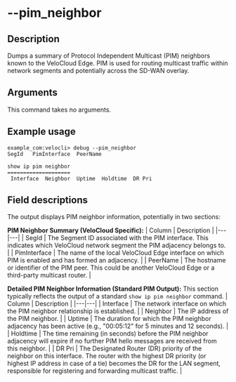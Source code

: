 #	--pim_neighbor

##	Description
Dumps a summary of Protocol Independent Multicast (PIM) neighbors known to the VeloCloud Edge. PIM is used for routing multicast traffic within network segments and potentially across the SD-WAN overlay.

##  Arguments
This command takes no arguments.

##  Example usage
```
example_com:velocli> debug --pim_neighbor
SegId   PimInterface  PeerName

show ip pim neighbor
====================
 Interface  Neighbor  Uptime  Holdtime  DR Pri
```

##  Field descriptions
The output displays PIM neighbor information, potentially in two sections:

**PIM Neighbor Summary (VeloCloud Specific):**
| Column | Description |
|---|---|
| SegId | The Segment ID associated with the PIM interface. This indicates which VeloCloud network segment the PIM adjacency belongs to. |
| PimInterface | The name of the local VeloCloud Edge interface on which PIM is enabled and has formed an adjacency. |
| PeerName | The hostname or identifier of the PIM peer. This could be another VeloCloud Edge or a third-party multicast router. |

**Detailed PIM Neighbor Information (Standard PIM Output):**
This section typically reflects the output of a standard `show ip pim neighbor` command.
| Column | Description |
|---|---|
| Interface | The network interface on which the PIM neighbor relationship is established. |
| Neighbor | The IP address of the PIM neighbor. |
| Uptime | The duration for which the PIM neighbor adjacency has been active (e.g., "00:05:12" for 5 minutes and 12 seconds). |
| Holdtime | The time remaining (in seconds) before the PIM neighbor adjacency will expire if no further PIM hello messages are received from this neighbor. |
| DR Pri | The Designated Router (DR) priority of the neighbor on this interface. The router with the highest DR priority (or highest IP address in case of a tie) becomes the DR for the LAN segment, responsible for registering and forwarding multicast traffic. |